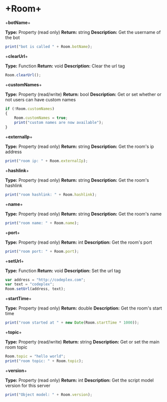 # +Room+


+**botName**+

**Type:** Property (read only)
**Return:** string
**Description:** Get the username of the bot

```javascript
print("bot is called " + Room.botName);
```

+**clearUrl**+

**Type:** Function
**Return:** void
**Description:** Clear the url tag

```javascript
Room.clearUrl();
```

+**customNames**+

**Type:** Property (read/write)
**Return:** bool
**Description:** Get or set whether or not users can have custom names

```javascript
if (!Room.customNames)
{
    Room.customNames = true;
    print("custom names are now available");
}
```

+**externalIp**+

**Type:** Property (read only)
**Return:** string
**Description:** Get the room's ip address

```javascript
print("room ip: " + Room.externalIp);
```

+**hashlink**+

**Type:** Property (read only)
**Return:** string
**Description:** Get the room's hashlink

```javascript
print("room hashlink: " + Room.hashlink);
```

+**name**+

**Type:** Property (read only)
**Return:** string
**Description:** Get the room's name

```javascript
print("room name: " + Room.name);
```

+**port**+

**Type:** Property (read only)
**Return:** int
**Description:** Get the room's port

```javascript
print("room port: " + Room.port);
```

+**setUrl**+

**Type:** Function
**Return:** void
**Description:** Set the url tag

```javascript
var address = "http://codeplex.com";
var text = "codeplex";
Room.setUrl(address, text);
```

+**startTime**+

**Type:** Property (read only)
**Return:** double
**Description:** Get the room's start time

```javascript
print("room started at " + new Date(Room.startTime * 1000));
```

+**topic**+

**Type:** Property (read/write)
**Return:** string
**Description:** Get or set the main room topic

```javascript
Room.topic = "hello world";
print("room topic: " + Room.topic);
```

+**version**+

**Type:** Property (read only)
**Return:** int
**Description:** Get the script model version for this server

```javascript
print("Object model: " + Room.version);
```